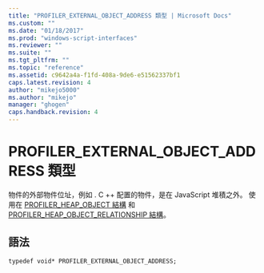 ```yaml
---
title: "PROFILER_EXTERNAL_OBJECT_ADDRESS 類型 | Microsoft Docs"
ms.custom: ""
ms.date: "01/18/2017"
ms.prod: "windows-script-interfaces"
ms.reviewer: ""
ms.suite: ""
ms.tgt_pltfrm: ""
ms.topic: "reference"
ms.assetid: c9642a4a-f1fd-408a-9de6-e51562337bf1
caps.latest.revision: 4
author: "mikejo5000"
ms.author: "mikejo"
manager: "ghogen"
caps.handback.revision: 4
---
```

# PROFILER_EXTERNAL_OBJECT_ADDRESS 類型
物件的外部物件位址，例如 . C \+\+ 配置的物件，是在 JavaScript 堆積之外。  使用在 [PROFILER\_HEAP\_OBJECT 結構](../../winscript/reference/profiler-heap-object-structure.md) 和 [PROFILER\_HEAP\_OBJECT\_RELATIONSHIP 結構](../../winscript/reference/profiler-heap-object-relationship-structure.md)。  
  
## 語法  
  
```  
typedef void* PROFILER_EXTERNAL_OBJECT_ADDRESS;  
```